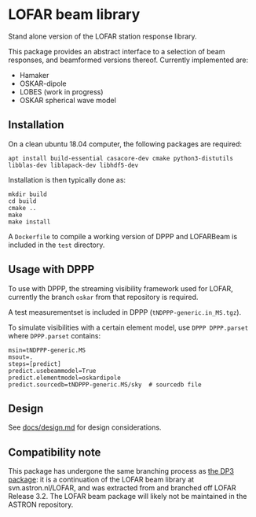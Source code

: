 # LOFAR beam library

Stand alone version of the LOFAR station response library.

This package provides an abstract interface to a selection of beam responses, and beamformed versions thereof. Currently implemented are:

 * Hamaker
 * OSKAR-dipole
 * LOBES (work in progress)
 * OSKAR spherical wave model

## Installation

On a clean ubuntu 18.04 computer, the following packages are required:

    apt install build-essential casacore-dev cmake python3-distutils libblas-dev liblapack-dev libhdf5-dev

Installation is then typically done as:

    mkdir build
    cd build
    cmake ..
    make
    make install

A `Dockerfile` to compile a working version of DPPP and LOFARBeam is included in the `test` directory.

## Usage with DPPP

To use with DPPP, the streaming visibility framework used for LOFAR, currently the branch `oskar` from that repository is required.

A test measurementset is included in DPPP (`tNDPPP-generic.in_MS.tgz`).

To simulate visibilities with a certain element model, use `DPPP DPPP.parset` where `DPPP.parset` contains:

    msin=tNDPPP-generic.MS
    msout=.
    steps=[predict]
    predict.usebeammodel=True
    predict.elementmodel=oskardipole
    predict.sourcedb=tNDPPP-generic.MS/sky  # sourcedb file

## Design

See [docs/design.md](docs/design.md) for design considerations.

## Compatibility note
This package has undergone the same branching process as [the DP3 package](https://github.com/lofar-astron/DP3): it is a continuation of the LOFAR beam library at svn.astron.nl/LOFAR, and was extracted from and branched off LOFAR Release 3.2. The LOFAR beam package will likely not be maintained in the ASTRON repository.
